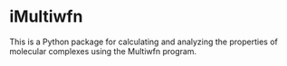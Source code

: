 # iMultiwfn

This is a Python package for calculating and analyzing the properties of molecular complexes using the Multiwfn program.

